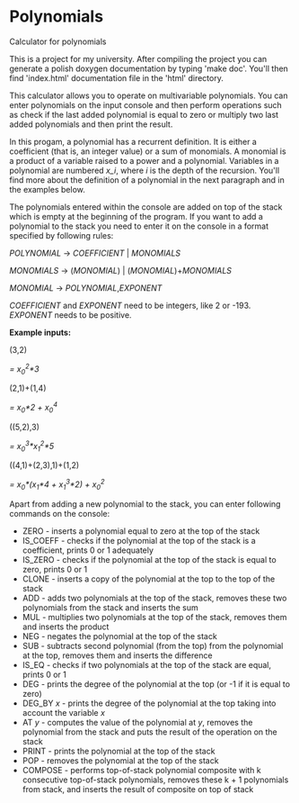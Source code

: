 # Polynomials
Calculator for polynomials

This is a project for my university. After compiling the project you can generate a polish doxygen documentation by typing 'make doc'. You'll then find 'index.html' documentation file in the 'html' directory.

This calculator allows you to operate on multivariable polynomials. You can enter polynomials on the input console and then perform operations such as check if the last added polynomial is equal to zero or multiply two last added polynomials and then print the result.

In this progam, a polynomial has a recurrent definition. It is either a coefficient (that is, an integer value) or a sum of monomials. A monomial is a product of a variable raised to a power and a polynomial. Variables in a polynomial are numbered _x_i_, where _i_ is the depth of the recursion. You'll find more about the definition of a polynomial in the next paragraph and in the examples below.

The polynomials entered within the console are added on top of the stack which is empty at the beginning of the program. 
If you want to add a polynomial to the stack you need to enter it on the console in a format specified by following rules:

_POLYNOMIAL_ → _COEFFICIENT_ | _MONOMIALS_

_MONOMIALS_ → (_MONOMIAL_) | (_MONOMIAL_)+_MONOMIALS_

_MONOMIAL_ → _POLYNOMIAL_,_EXPONENT_

_COEFFICIENT_ and _EXPONENT_ need to be integers, like 2 or -193. _EXPONENT_ needs to be positive.


**Example inputs:**

(3,2)

_= x<sub>0</sub><sup>2</sup>*3_

(2,1)+(1,4) 

_= x<sub>0</sub>*2 + x<sub>0</sub><sup>4</sup>_

((5,2),3) 

_= x<sub>0</sub><sup>3</sup>*x<sub>1</sub><sup>2</sup>*5_

((4,1)+(2,3),1)+(1,2) 

_= x<sub>0</sub>*(x<sub>1</sub>*4 + x<sub>1</sub><sup>3</sup>*2) + x<sub>0</sub><sup>2</sup>_


Apart from adding a new polynomial to the stack, you can enter following commands on the console:
- ZERO - inserts a polynomial equal to zero at the top of the stack
- IS_COEFF - checks if the polynomial at the top of the stack is a coefficient, prints 0 or 1 adequately
- IS_ZERO - checks if the polynomial at the top of the stack is equal to zero, prints 0 or 1
- CLONE - inserts a copy of the polynomial at the top to the top of the stack
- ADD - adds two polynomials at the top of the stack, removes these two polynomials from the stack and inserts the sum
- MUL - multiplies two polynomials at the top of the stack, removes them and inserts the product
- NEG - negates the polynomial at the top of the stack
- SUB - subtracts second polynomial (from the top) from the polynomial at the top, removes them and inserts the difference
- IS_EQ - checks if two polynomials at the top of the stack are equal, prints 0 or 1
- DEG - prints the degree of the polynomial at the top (or -1 if it is equal to zero)
- DEG_BY _x_ - prints the degree of the polynomial at the top taking into account the variable _x_
- AT _y_ - computes the value of the polynomial at _y_, removes the polynomial from the stack and puts the result of the operation on the stack
- PRINT - prints the polynomial at the top of the stack
- POP - removes the polynomial at the top of the stack
- COMPOSE - performs top-of-stack polynomial composite with k consecutive top-of-stack polynomials, removes these k + 1 polynomials from stack, and inserts the result of composite on top of stack





